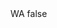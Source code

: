 <?xml version="1.0" encoding="UTF-8"?>
<CustomMetadata xmlns="http://soap.sforce.com/2006/04/metadata">
    <label>WA</label>
    <protected>false</protected>
</CustomMetadata>
